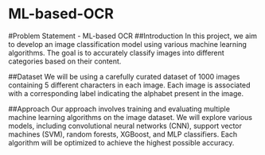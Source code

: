 # ML-based-OCR

#Problem Statement - ML-based OCR
##Introduction
In this project, we aim to develop an image classification model using various machine learning algorithms. The goal is to accurately classify images into different categories based on their content.

##Dataset
We will be using a carefully curated dataset of 1000 images containing 5 different characters in each image. Each image is associated with a corresponding label indicating the alphabet present in the image.

##Approach
Our approach involves training and evaluating multiple machine learning algorithms on the image dataset. We will explore various models, including convolutional neural networks (CNN), support vector machines (SVM), random forests, XGBoost, and MLP classifiers. Each algorithm will be optimized to achieve the highest possible accuracy.
